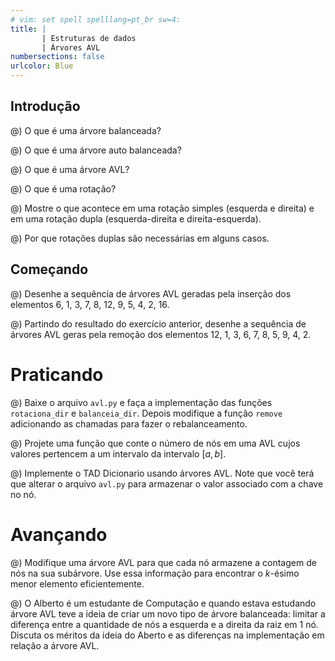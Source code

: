 ```yaml
---
# vim: set spell spelllang=pt_br sw=4:
title: |
       | Estruturas de dados
       | Árvores AVL
numbersections: false
urlcolor: Blue
---
```


## Introdução

@) O que é uma árvore balanceada?

@) O que é uma árvore auto balanceada?

@) O que é uma árvore AVL?

@) O que é uma rotação?

@) Mostre o que acontece em uma rotação simples (esquerda e direita) e em uma rotação dupla (esquerda-direita e direita-esquerda).

@) Por que rotações duplas são necessárias em alguns casos.


## Começando

@) Desenhe a sequência de árvores AVL geradas pela inserção dos elementos 6, 1, 3, 7, 8, 12, 9, 5, 4, 2, 16.

@) Partindo do resultado do exercício anterior, desenhe a sequência de árvores AVL geras pela remoção dos elementos 12, 1, 3, 6, 7, 8, 5, 9, 4, 2.


# Praticando

@) Baixe o arquivo `avl.py` e faça a implementação das funções `rotaciona_dir` e `balanceia_dir`. Depois modifique a função `remove` adicionando as chamadas para fazer o rebalanceamento.

@) Projete uma função que conte o número de nós em uma AVL cujos valores pertencem a um intervalo da intervalo $[a, b]$.

@) Implemente o TAD Dicionario usando árvores AVL. Note que você terá que alterar o arquivo `avl.py` para armazenar o valor associado com a chave no nó.


# Avançando

@) Modifique uma árvore AVL para que cada nó armazene a contagem de nós na sua subárvore. Use essa informação para encontrar o $k$-ésimo menor elemento eficientemente.

@) O Alberto é um estudante de Computação e quando estava estudando árvore AVL teve a ideia de criar um novo tipo de árvore balanceada: limitar a diferença entre a quantidade de nós a esquerda e a direita da raiz em 1 nó. Discuta os méritos da ideia do Aberto e as diferenças na implementação em relação a árvore AVL.
